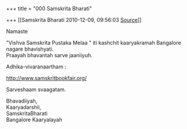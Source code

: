 +++
title = "000 Samskrita Bharati"

+++
[[Samskrita Bharati	2010-12-09, 09:56:03 [Source](https://groups.google.com/g/bvparishat/c/Dlaor5qy1Dw)]]



Namaste  
  
"Vishva Samskrita Pustaka Melaa " iti kashchit kaaryakramah Bangalore nagare bhavishyati.  
Praayah bhavantah sarve jaaniiyuh.  
  
Adhika-vivaranaartham :  
  
<http://www.samskritbookfair.org/>  
  
Sarveshaam svaagatam.  
  
Bhavadiiyah,  
Kaaryadarshii,  
SamskritaBharati  
Bangalore Kaaryalayah  

